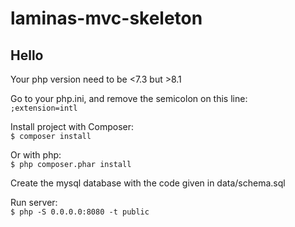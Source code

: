 # laminas-mvc-skeleton

## Hello
Your php version need to be <7.3 but >8.1

Go to your php.ini, and remove the semicolon on this line:  
`;extension=intl`

Install project with Composer:  
`$ composer install`  

Or with php:  
`$ php composer.phar install`  

Create the mysql database with the code given in data/schema.sql

Run server:  
`$ php -S 0.0.0.0:8080 -t public`
